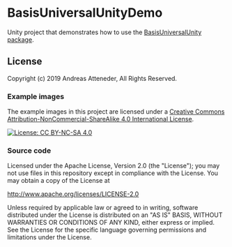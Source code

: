 # BasisUniversalUnityDemo

Unity project that demonstrates how to use the [BasisUniversalUnity package](https://github.com/atteneder/BasisUniversalUnity).

## License

Copyright (c) 2019 Andreas Atteneder, All Rights Reserved.

### Example images

The example images in this project are licensed under a [Creative Commons Attribution-NonCommercial-ShareAlike 4.0 International License](https://creativecommons.org/licenses/by-nc-sa/4.0/).

[![License: CC BY-NC-SA 4.0](https://licensebuttons.net/l/by-nc-sa/4.0/80x15.png)](https://creativecommons.org/licenses/by-nc-sa/4.0/)

### Source code 

Licensed under the Apache License, Version 2.0 (the "License");
you may not use files in this repository except in compliance with the License.
You may obtain a copy of the License at

   <http://www.apache.org/licenses/LICENSE-2.0>

Unless required by applicable law or agreed to in writing, software
distributed under the License is distributed on an "AS IS" BASIS,
WITHOUT WARRANTIES OR CONDITIONS OF ANY KIND, either express or implied.
See the License for the specific language governing permissions and
limitations under the License.
